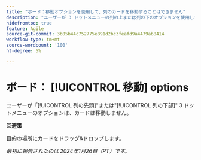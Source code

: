 ```yaml
---
title: "ボード：移動オプションを使用して、列のカードを移動することはできません"
description: "ユーザーが 3 ドットメニューの列の上または列の下のオプションを使用して列内のカードを移動しようとした場合、カードは移動しません。"
hidefromtoc: true
feature: Agile
source-git-commit: 3b05b44c752775e891d2bc3feafd9a4479ab8414
workflow-type: tm+mt
source-wordcount: '100'
ht-degree: 5%

---
```



# ボード： [!UICONTROL 移動] options

ユーザーが「[!UICONTROL 列の先頭]&quot;または&quot;[!UICONTROL 列の下部]&quot; 3 ドットメニューのオプションは、カードは移動しません。

**回避策**

目的の場所にカードをドラッグ&amp;ドロップします。

_最初に報告されたのは 2024年1月26日（PT）です。_
